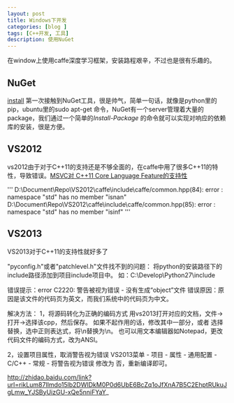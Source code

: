 ```yaml
---
layout: post
title: Windows下开发
categories: [blog ]
tags: [C++开发, 工具]
description: 使用NuGet
---
```




在window上使用caffe深度学习框架，安装路程艰辛，不过也是很有乐趣的。
## NuGet
[install](http://docs.nuget.org/consume/installing-nuget)
第一次接触到NuGet工具，很是帅气，简单一句话，就像是python里的pip，ubuntu里的sudo apt-get 命令，NuGet有一个server管理着大量的package，我们通过一个简单的*Install-Package* 的命令就可以实现对响应的依赖库的安装，很是方便。

## VS2012
vs2012由于对于C++11的支持还是不够全面的，在caffe中用了很多C++11的特性，导致错误。[MSVC对 C++11 Core Language Feature的支持性](https://msdn.microsoft.com/en-us/library/hh567368(v=vs.110).aspx)

'''
    D:\Document\Repo\VS2012\caffe\include\caffe/common.hpp(84): error : namespace "std" has no member "isnan"
    D:\Document\Repo\VS2012\caffe\include\caffe/common.hpp(85): error : namespace "std" has no member "isinf"
'''

## VS2013 
VS2013对于C++11的支持性就好多了

"pyconfig.h"或者"patchlevel.h"文件找不到的问题：
将python的安装路径下的include路径添加到项目include项目中。
如：C:\Develop\Python27\include


错误提示：error C2220: 警告被视为错误 - 没有生成“object”文件
错误原因：原因是该文件的代码页为英文，而我们系统中的代码页为中文。

解决方法：
1，将源码转化为正确的编码方式
    用vs2013打开对应的文档，文件->打开->选择该cpp，然后保存。
    如果不起作用的话，修改其中一部分，或者 选择替换，选中正则表达式，将\n替换为\n。
   也可以用文本编辑器如Notepad，更改代码文件的编码方式，改为ANSI。

2，设置项目属性，取消警告视为错误
    VS2013菜单 - 项目 - 属性 - 通用配置 - C/C++ - 常规 - 将警告视为错误 修改为 否，重新编译即可。


http://zhidao.baidu.com/link?url=rikLum87Ilmdo15lb2DWIDkM0P0d6UbE6BcZq1oJfXnA7B5C2EhptRUkuJgLmw_YJSByUizGU-xQe5nniFYaY_